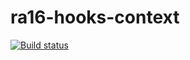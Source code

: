 # ra16-hooks-context

[![Build status](https://ci.appveyor.com/api/projects/status/ex954mbceok3a10t?svg=true)](https://ci.appveyor.com/project/DmitriyAg1967/ra16-hooks-context)